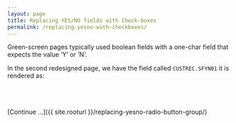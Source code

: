 ```yaml
---
layout: page
title: Replacing YES/NO fields with Check-boxes
permalink: /replacing-yesno-with-checkboxes/
---
```


Green-screen pages typically used boolean fields with a one-char field that expects the value ‘Y’ or ’N’. 

In the second redesigned page, we have the field called `CUSTREC.SFYN01` it is rendered as:







<br>
<br>
<br>
[Continue ...]({{ site.rooturl }}/replacing-yesno-radio-button-group/)
